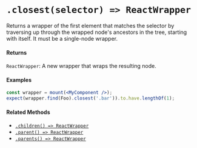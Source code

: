 # `.closest(selector) => ReactWrapper`

Returns a wrapper of the first element that matches the selector by traversing up through the
wrapped node's ancestors in the tree, starting with itself. It must be a single-node wrapper.


#### Returns

`ReactWrapper`: A new wrapper that wraps the resulting node.



#### Examples

```jsx
const wrapper = mount(<MyComponent />);
expect(wrapper.find(Foo).closest('.bar')).to.have.lengthOf(1);
```

#### Related Methods

- [`.children() => ReactWrapper`](children.md)
- [`.parent() => ReactWrapper`](parent.md)
- [`.parents() => ReactWrapper`](parents.md)
